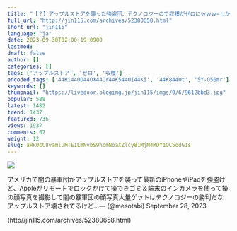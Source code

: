 ```yaml
---
title: "【？】アップルストアを襲った強盗団、テクノロジーので収穫がゼロにｗｗｗ→しかしと疑問も浮して・・・ オゲーム速報＠刃"
full_url: "http://jin115.com/archives/52380658.html"
short_url: "jin115"
language: "ja"
date: 2023-09-30T02:00:19+0900
lastmod: 
draft: false
author: []
categories: []
tags: ['アップルストア', 'ゼロ', '収穫']
encoded_tags: ['44Ki44OD44OX44Or44K544OI44Ki', '44K844Ot', '5Y-O56mr']
keywords: []
thumbnail: "https://livedoor.blogimg.jp/jin115/imgs/9/6/9612bbd3.jpg"
popular: 588
latest: 1482
trend: 1437
featured: 736
views: 1937
comments: 67
weight: 12
slug: aHR0cC8vamluMTE1LmNvbS9hcmNoaXZlcy81MjM4MDY1OC5odG1s
---
```


![](https://livedoor.blogimg.jp/jin115/imgs/9/6/9612bbd3.jpg)

アメリカで闇の暴軍団がアップルストアを襲って最新のiPhoneやiPadを強盗けど、Appleがリモートでロックかけて操できゴミ＆端末のインカメラを使って操の顔写真を撮影して闇の暴軍団の顔写真大量ゲットはテクノロジーの勝利だな アップルストア壊されてるけど…— (@mesotabi) September 28, 2023 

(http//jin115.com/archives/52380658.html)
